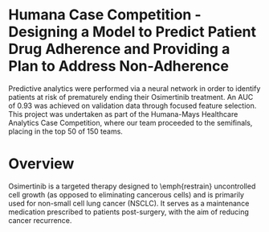 # Humana Case Competition - Designing a Model to Predict Patient Drug Adherence and Providing a Plan to Address Non-Adherence

Predictive analytics were performed via a neural network in order to identify patients at risk of prematurely ending their Osimertinib treatment. An AUC of 0.93 was achieved on validation data through focused feature selection. This project was undertaken as part of the Humana-Mays Healthcare Analytics Case Competition, where our team proceeded to the semifinals, placing in the top 50 of 150 teams.

# Overview

Osimertinib is a targeted therapy designed to \emph{restrain} uncontrolled cell growth (as opposed to eliminating cancerous cells) and is primarily used for non-small cell lung cancer (NSCLC). It serves as a maintenance medication prescribed to patients post-surgery, with the aim of reducing cancer recurrence. 

